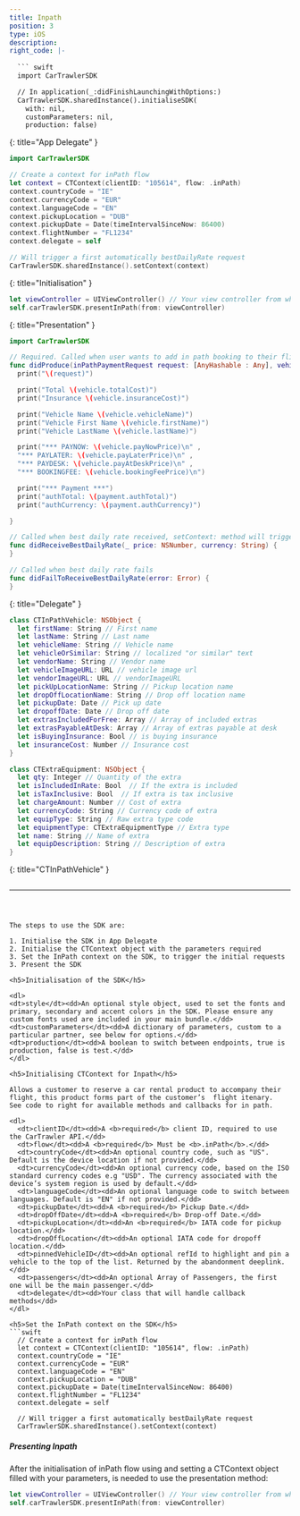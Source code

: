 ```yaml
---
title: Inpath
position: 3
type: iOS
description:
right_code: |-
  
  ``` swift
  import CarTrawlerSDK

  // In application(_:didFinishLaunchingWithOptions:)
  CarTrawlerSDK.sharedInstance().initialiseSDK(
    with: nil,
    customParameters: nil,
    production: false)
  ```
  {: title="App Delegate" }

  ``` swift
  import CarTrawlerSDK

  // Create a context for inPath flow
  let context = CTContext(clientID: "105614", flow: .inPath)
  context.countryCode = "IE"
  context.currencyCode = "EUR"
  context.languageCode = "EN"
  context.pickupLocation = "DUB"
  context.pickupDate = Date(timeIntervalSinceNow: 86400)
  context.flightNumber = "FL1234"
  context.delegate = self

  // Will trigger a first automatically bestDailyRate request
  CarTrawlerSDK.sharedInstance().setContext(context)
  ```
  {: title="Initialisation" }

  ```swift
  let viewController = UIViewController() // Your view controller from which the SDK will be presented.
  self.carTrawlerSDK.presentInPath(from: viewController)
  ```
  {: title="Presentation" }

  ``` swift
  import CarTrawlerSDK

  // Required. Called when user wants to add in path booking to their flight booking.
  func didProduce(inPathPaymentRequest request: [AnyHashable : Any], vehicle: CTInPathVehicle, payment: Payment) {
    print("\(request)")

    print("Total \(vehicle.totalCost)")
    print("Insurance \(vehicle.insuranceCost)")

    print("Vehicle Name \(vehicle.vehicleName)")
    print("Vehicle First Name \(vehicle.firstName)")
    print("Vehicle LastName \(vehicle.lastName)")

    print("*** PAYNOW: \(vehicle.payNowPrice)\n" ,
    "*** PAYLATER: \(vehicle.payLaterPrice)\n" ,
    "*** PAYDESK: \(vehicle.payAtDeskPrice)\n" ,
    "*** BOOKINGFEE: \(vehicle.bookingFeePrice)\n")

    print("*** Payment ***")
    print("authTotal: \(payment.authTotal)")
    print("authCurrency: \(payment.authCurrency)")
  
  }

  // Called when best daily rate received, setContext: method will trigger this request automatically
  func didReceiveBestDailyRate(_ price: NSNumber, currency: String) {
  }

  // Called when best daily rate fails
  func didFailToReceiveBestDailyRate(error: Error) {
  }
  ```
  {: title="Delegate" }

  ``` swift
  class CTInPathVehicle: NSObject {
    let firstName: String // First name
    let lastName: String // Last name
    let vehicleName: String // Vehicle name
    let vehicleOrSimilar: String // localized "or similar" text
    let vendorName: String // Vendor name
    let vehicleImageURL: URL // vehicle image url
    let vendorImageURL: URL // vendorImageURL
    let pickUpLocationName: String // Pickup location name
    let dropOffLocationName: String // Drop off location name
    let pickupDate: Date // Pick up date
    let dropoffDate: Date // Drop off date
    let extrasIncludedForFree: Array // Array of included extras
    let extrasPayableAtDesk: Array // Array of extras payable at desk
    let isBuyingInsurance: Bool // is buying insurance
    let insuranceCost: Number // Insurance cost
  }

  class CTExtraEquipment: NSObject {
    let qty: Integer // Quantity of the extra
    let isIncludedInRate: Bool  // If the extra is included 
    let isTaxInclusive: Bool  // If extra is tax inclusive 
    let chargeAmount: Number // Cost of extra
    let currencyCode: String // Currency code of extra
    let equipType: String // Raw extra type code
    let equipmentType: CTExtraEquipmentType // Extra type
    let name: String // Name of extra
    let equipDescription: String // Description of extra
  }
  ```
  {: title="CTInPathVehicle" }

  ``` swift

   ```

---
```



The steps to use the SDK are:

1. Initialise the SDK in App Delegate
2. Initialise the CTContext object with the parameters required
3. Set the InPath context on the SDK, to trigger the initial requests
3. Present the SDK

<h5>Initialisation of the SDK</h5>

<dl>
<dt>style</dt><dd>An optional style object, used to set the fonts and primary, secondary and accent colors in the SDK. Please ensure any custom fonts used are included in your main bundle.</dd>
<dt>customParameters</dt><dd>A dictionary of parameters, custom to a particular partner, see below for options.</dd>
<dt>production</dt><dd>A boolean to switch between endpoints, true is production, false is test.</dd>
</dl>

<h5>Initialising CTContext for Inpath</h5>

Allows a customer to reserve a car rental product to accompany their flight, this product forms part of the customer’s  flight itenary. 
See code to right for available methods and callbacks for in path.

<dl>
  <dt>clientID</dt><dd>A <b>required</b> client ID, required to use the CarTrawler API.</dd>
  <dt>flow</dt><dd>A <b>required</b> Must be <b>.inPath</b>.</dd>
  <dt>countryCode</dt><dd>An optional country code, such as "US". Default is the device location if not provided.</dd>
  <dt>currencyCode</dt><dd>An optional currency code, based on the ISO standard currency codes e.g "USD". The currency associated with the device’s system region is used by default.</dd>
  <dt>languageCode</dt><dd>An optional language code to switch between languages. Default is "EN" if not provided.</dd>
  <dt>pickupDate</dt><dd>A <b>required</b> Pickup Date.</dd>
  <dt>dropOffDate</dt><dd>A <b>required</b> Drop-off Date.</dd>
  <dt>pickupLocation</dt><dd>An <b>required</b> IATA code for pickup location.</dd>
  <dt>dropOffLocation</dt><dd>An optional IATA code for dropoff location.</dd>
  <dt>pinnedVehicleID</dt><dd>An optional refId to highlight and pin a vehicle to the top of the list. Returned by the abandonment deeplink.</dd>
  <dt>passengers</dt><dd>An optional Array of Passengers, the first one will be the main passenger.</dd>
  <dt>delegate</dt><dd>Your class that will handle callback methods</dd>
</dl>

<h5>Set the InPath context on the SDK</h5>
```swift
  // Create a context for inPath flow
  let context = CTContext(clientID: "105614", flow: .inPath)
  context.countryCode = "IE"
  context.currencyCode = "EUR"
  context.languageCode = "EN"
  context.pickupLocation = "DUB"
  context.pickupDate = Date(timeIntervalSinceNow: 86400)
  context.flightNumber = "FL1234"
  context.delegate = self

  // Will trigger a first automatically bestDailyRate request
  CarTrawlerSDK.sharedInstance().setContext(context)
```

<h5>Presenting Inpath</h5>

After the initialisation of inPath flow using and setting a CTContext object filled with your parameters, is needed to use the presentation method:

```swift
let viewController = UIViewController() // Your view controller from which the SDK will be presented.
self.carTrawlerSDK.presentInPath(from: viewController)
```
